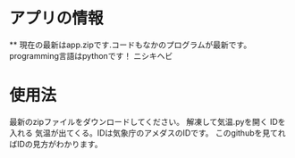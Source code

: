 # アプリの情報
** 現在の最新はapp.zipです.コードもなかのプログラムが最新です。
programming言語はpythonです！
ニシキヘビ

# 使用法
最新のzipファイルをダウンロードしてください。
解凍して気温.pyを開く
IDを入れる
気温が出てくる。IDは気象庁のアメダスのIDです。
このgithubを見てればIDの見方がわかります。
